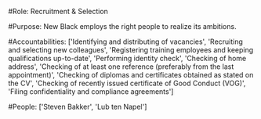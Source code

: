 #Role: Recruitment & Selection 

#Purpose: New Black employs the right people to realize its ambitions. 

#Accountabilities: ['Identifying and distributing of vacancies', 'Recruiting and selecting new colleagues', 'Registering training employees and keeping qualifications up-to-date', 'Performing identity check', 'Checking of home address', 'Checking of at least one reference (preferably from the last appointment)', 'Checking of diplomas and certificates obtained as stated on the CV', 'Checking of recently issued certificate of Good Conduct (VOG)', 'Filing confidentiality and compliance agreements'] 

#People: ['Steven Bakker', 'Lub ten Napel']